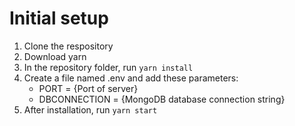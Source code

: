 # Initial setup
1) Clone the respository
2) Download yarn
3) In the repository folder, run `yarn install`
4) Create a file named .env and add these parameters:
    * PORT = {Port of server}
    * DBCONNECTION = {MongoDB database connection string}
5) After installation, run `yarn start`
